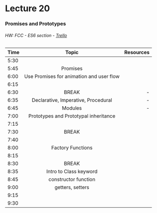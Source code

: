 # Lecture 20
### Promises and Prototypes
###### HW: FCC - ES6 section - [Trello](https://trello.com/b/kP8TwrOh/mcc-frontend-academy)

| Time     |       Topic                            | Resources   |
| ---------|:-------------:                         | -----:      |
| 5:30     |                                        |             |
| 5:45     |  Promises                                     |             |
| 6:00     | Use Promises for animation  and user flow                                       |             |
| 6:15     |                                        |             |
| 6:30     | BREAK                                  |    -        |
| 6:35     |  Declarative, Imperative, Procedural                                       |    -        |
| 6:45     |  Modules                                      |    -        |
| 7:00     |  Prototypes and Prototypal inheritance                                      |             |
| 7:15     |                                        |             |
| 7:30     | BREAK                                  |             |
| 7:40     |                                        |             |
| 8:00     |  Factory Functions                                      |             |
| 8:15     |                                        |             |
| 8:30     | BREAK                                  |             |
| 8:35     |   Intro to Class keyword                                     |             |
| 8:45     |   constructor function                                     |             |
| 9:00     |   getters, setters                                     |             |
| 9:15     |                                        |             |
| 9:30     |                                        |             |